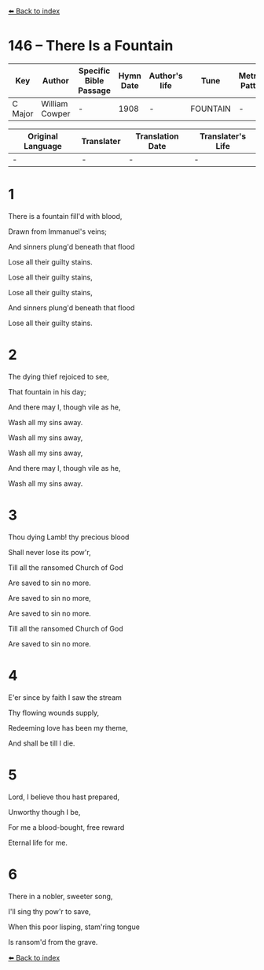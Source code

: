 [⬅️ Back to index](../README.md)

# 146 – There Is a Fountain

Key | Author   | Specific Bible Passage     |Hymn Date |Author's life |Tune |Metrical Pattern   |Composer/Source
-- | --------- | ---------------------------|----------|--------------|-----|-------------------|-------------  
C Major |William Cowper |- |1908 |- |FOUNTAIN |- |Unknown

Original Language | Translater | Translation Date   | Translater's Life  
----------------- | --------- | --------------------|-------------     
\- |- |- |-




# 1

There is a fountain fill'd with blood,

Drawn from Immanuel's veins;

And sinners plung'd beneath that flood

Lose all their guilty stains.

Lose all their guilty stains,

Lose all their guilty stains,

And sinners plung'd beneath that flood

Lose all their guilty stains.



# 2

The dying thief rejoiced to see,

That fountain in his day;

And there may I, though vile as he,

Wash all my sins away.

Wash all my sins away,

Wash all my sins away,

And there may I, though vile as he,

Wash all my sins away.



# 3

Thou dying Lamb!  thy precious blood

Shall never lose its pow'r,

Till all the ransomed Church of God

Are saved to sin no more.

Are saved to sin no more,

Are saved to sin no more.

Till all the ransomed Church of God

Are saved to sin no more.



# 4

E'er since by faith I saw the stream

Thy flowing wounds supply,

Redeeming love has been my theme,

And shall be till I die.



# 5

Lord, I believe thou hast prepared,

Unworthy though I be,

For me a blood-bought, free reward

Eternal life for me.



# 6

There in a nobler, sweeter song,

I'll sing thy pow'r to save,

When this poor lisping, stam'ring tongue

Is ransom'd from the grave.



[⬅️ Back to index](../README.md)
